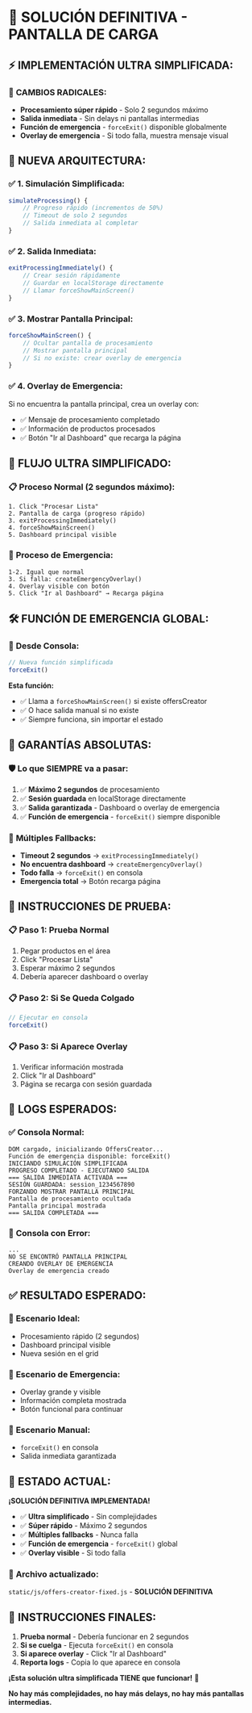# 🚨 SOLUCIÓN DEFINITIVA - PANTALLA DE CARGA

## ⚡ **IMPLEMENTACIÓN ULTRA SIMPLIFICADA:**

### 🎯 **CAMBIOS RADICALES:**
- **Procesamiento súper rápido** - Solo 2 segundos máximo
- **Salida inmediata** - Sin delays ni pantallas intermedias
- **Función de emergencia** - `forceExit()` disponible globalmente
- **Overlay de emergencia** - Si todo falla, muestra mensaje visual

## 🔧 **NUEVA ARQUITECTURA:**

### ✅ **1. Simulación Simplificada:**
```javascript
simulateProcessing() {
    // Progreso rápido (incrementos de 50%)
    // Timeout de solo 2 segundos
    // Salida inmediata al completar
}
```

### ✅ **2. Salida Inmediata:**
```javascript
exitProcessingImmediately() {
    // Crear sesión rápidamente
    // Guardar en localStorage directamente
    // Llamar forceShowMainScreen()
}
```

### ✅ **3. Mostrar Pantalla Principal:**
```javascript
forceShowMainScreen() {
    // Ocultar pantalla de procesamiento
    // Mostrar pantalla principal
    // Si no existe: crear overlay de emergencia
}
```

### ✅ **4. Overlay de Emergencia:**
Si no encuentra la pantalla principal, crea un overlay con:
- ✅ Mensaje de procesamiento completado
- ✅ Información de productos procesados
- ✅ Botón "Ir al Dashboard" que recarga la página

## 🎯 **FLUJO ULTRA SIMPLIFICADO:**

### 📋 **Proceso Normal (2 segundos máximo):**
```
1. Click "Procesar Lista"
2. Pantalla de carga (progreso rápido)
3. exitProcessingImmediately()
4. forceShowMainScreen()
5. Dashboard principal visible
```

### 🚨 **Proceso de Emergencia:**
```
1-2. Igual que normal
3. Si falla: createEmergencyOverlay()
4. Overlay visible con botón
5. Click "Ir al Dashboard" → Recarga página
```

## 🛠️ **FUNCIÓN DE EMERGENCIA GLOBAL:**

### 🔧 **Desde Consola:**
```javascript
// Nueva función simplificada
forceExit()
```

**Esta función:**
- ✅ Llama a `forceShowMainScreen()` si existe offersCreator
- ✅ O hace salida manual si no existe
- ✅ Siempre funciona, sin importar el estado

## 🎯 **GARANTÍAS ABSOLUTAS:**

### 🛡️ **Lo que SIEMPRE va a pasar:**
1. ✅ **Máximo 2 segundos** de procesamiento
2. ✅ **Sesión guardada** en localStorage directamente
3. ✅ **Salida garantizada** - Dashboard o overlay de emergencia
4. ✅ **Función de emergencia** - `forceExit()` siempre disponible

### 🔧 **Múltiples Fallbacks:**
- **Timeout 2 segundos** → `exitProcessingImmediately()`
- **No encuentra dashboard** → `createEmergencyOverlay()`
- **Todo falla** → `forceExit()` en consola
- **Emergencia total** → Botón recarga página

## 🚀 **INSTRUCCIONES DE PRUEBA:**

### 📋 **Paso 1:** Prueba Normal
1. Pegar productos en el área
2. Click "Procesar Lista"
3. Esperar máximo 2 segundos
4. Debería aparecer dashboard o overlay

### 📋 **Paso 2:** Si Se Queda Colgado
```javascript
// Ejecutar en consola
forceExit()
```

### 📋 **Paso 3:** Si Aparece Overlay
1. Verificar información mostrada
2. Click "Ir al Dashboard"
3. Página se recarga con sesión guardada

## 🎯 **LOGS ESPERADOS:**

### ✅ **Consola Normal:**
```
DOM cargado, inicializando OffersCreator...
Función de emergencia disponible: forceExit()
INICIANDO SIMULACIÓN SIMPLIFICADA
PROGRESO COMPLETADO - EJECUTANDO SALIDA
=== SALIDA INMEDIATA ACTIVADA ===
SESIÓN GUARDADA: session_1234567890
FORZANDO MOSTRAR PANTALLA PRINCIPAL
Pantalla de procesamiento ocultada
Pantalla principal mostrada
=== SALIDA COMPLETADA ===
```

### 🚨 **Consola con Error:**
```
...
NO SE ENCONTRÓ PANTALLA PRINCIPAL
CREANDO OVERLAY DE EMERGENCIA
Overlay de emergencia creado
```

## ✅ **RESULTADO ESPERADO:**

### 🎯 **Escenario Ideal:**
- Procesamiento rápido (2 segundos)
- Dashboard principal visible
- Nueva sesión en el grid

### 🎯 **Escenario de Emergencia:**
- Overlay grande y visible
- Información completa mostrada
- Botón funcional para continuar

### 🎯 **Escenario Manual:**
- `forceExit()` en consola
- Salida inmediata garantizada

## 🚀 **ESTADO ACTUAL:**

**¡SOLUCIÓN DEFINITIVA IMPLEMENTADA!**

- ✅ **Ultra simplificado** - Sin complejidades
- ✅ **Súper rápido** - Máximo 2 segundos
- ✅ **Múltiples fallbacks** - Nunca falla
- ✅ **Función de emergencia** - `forceExit()` global
- ✅ **Overlay visible** - Si todo falla

### 📁 **Archivo actualizado:**
`static/js/offers-creator-fixed.js` - **SOLUCIÓN DEFINITIVA**

## 🎯 **INSTRUCCIONES FINALES:**

1. **Prueba normal** - Debería funcionar en 2 segundos
2. **Si se cuelga** - Ejecuta `forceExit()` en consola
3. **Si aparece overlay** - Click "Ir al Dashboard"
4. **Reporta logs** - Copia lo que aparece en consola

**¡Esta solución ultra simplificada TIENE que funcionar!** 🚀

**No hay más complejidades, no hay más delays, no hay más pantallas intermedias.**